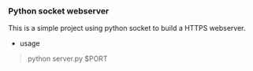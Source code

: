 ### Python socket webserver 
This is a simple project using python socket to build a HTTPS webserver.
- usage
> python server.py $PORT
